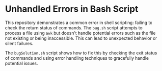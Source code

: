 # Unhandled Errors in Bash Script

This repository demonstrates a common error in shell scripting: failing to check the return status of commands. The `bug.sh` script attempts to process a file using `awk` but doesn't handle potential errors such as the file not existing or being inaccessible. This can lead to unexpected behavior or silent failures.

The `bugSolution.sh` script shows how to fix this by checking the exit status of commands and using error handling techniques to gracefully handle potential issues.